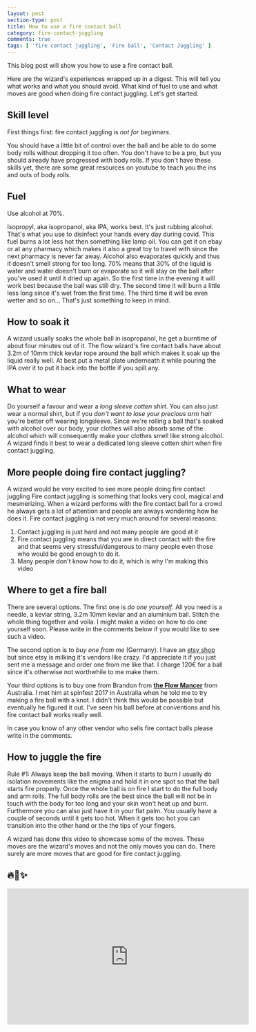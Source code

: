 ```yaml
---
layout: post
section-type: post
title: How to use a fire contact ball
category: fire-contact-juggling
comments: true
tags: [ 'fire contact juggling', 'Fire ball', 'Contact Juggling' ]
---
```


This blog post will show you how to use a fire contact ball.

Here are the wizard's experiences wrapped up in a digest.
This will tell you what works and what you should avoid.
What kind of fuel to use and what moves are good when doing fire
contact juggling. Let's get started. 

## Skill level

First things first: fire contact juggling is *not for beginners*.

You should have a little bit of control over the ball and be able to do some body
rolls without dropping it too often. You don't have to be a pro, but you should already
have progressed with body rolls. If you don't have these skills yet,
there are some great resources on youtube to teach you the ins and outs of
body rolls.

## Fuel

Use alcohol at 70%.

Isopropyl, aka isopropanol, aka IPA, works best. It's just rubbing alcohol.
That's what you use to disinfect your hands every day during covid.
This fuel burns a lot less hot then something like lamp oil.
You can get it on ebay or at any pharmacy which makes it also a great toy to
travel with since the next pharmacy is never far away. Alcohol also evaporates
quickly and thus it doesn't smell strong for too long.
70% means that 30% of the liquid is water and water doesn't burn or evaporate
so it will stay on the ball after you've used it until it dried up again.
So the first time in the evening it will work best because the ball was still dry. 
The second time it will burn a little less long since it's wet from the first time.
The third time it will be even wetter and so on... That's just something to keep in
mind. 

## How to soak it

A wizard usually soaks the whole ball in isopropanol, he get a burntime of
about four minutes out of it. The flow wizard's fire
contact balls have about 3.2m of 10mm thick kevlar rope around the ball which makes
it soak up the liquid really well.
At best put a metal plate underneath it while pouring
the IPA over it to put it back into the bottle if you spill any.

## What to wear

Do yourself a favour and wear a *long sleeve cotten shirt*.
You can also just wear a normal shirt, but if you *don't want to lose your
precious arm hair* you're better off wearing longsleeve. 
Since we're rolling a ball that's soaked with alcohol over our body, your
clothes will also absorb some of the alcohol which will consequently make your
clothes smell like strong alcohol. A wizard finds it best to wear a dedicated
long sleeve cotten shirt when fire contact juggling.

## More people doing fire contact juggling?

A wizard would be very excited to see more people doing fire contact juggling 
Fire contact juggling is something that looks very cool, magical and mesmerizing.
When a wizard performs with the fire contact ball for a crowd he always gets a
lot of attention and people are always wondering how he does it.
Fire contact juggling is not very much around for several reasons:

1. Contact juggling is just hard and not many people are good at it
2. Fire contact juggling means that you are in direct contact with the fire and
   that seems very stressful/dangerous to many people even those who would be
   good enough to do it.
3. Many people don't know how to do it, which is why I'm making this video

## Where to get a fire ball

There are several options. The first one is *do one yourself*. All you need is a
needle, a kevlar string, 3.2m 10mm kevlar and an aluminium ball. Stitch the
whole thing together and voila. I might make a video on how to do one yourself
soon. Please write in the comments below if you would like to see such a video.

The second option is to *buy one from me* (Germany).
I have an <a
href='https://www.etsy.com/listing/535567449/fire-contact-juggling-ball'>etsy
shop</a> but since etsy is milking
it's vendors like crazy. I'd appreciate it if you just sent me a message and order one
from me like that. I charge 120€ for a ball since it's otherwise not worthwhile to
me make them.

Your third options is to buy one from Brandon from <a
href='https://flowmancer.com.au/index.php/product/fire-contact-ball/'>**the
Flow Mancer**</a> from Australia. I met him at spinfest 2017 in Australia when 
he told me to try making a fire ball with a knot. I didn't think this would be
possible but eventually he figured it out. I've seen his ball before at 
conventions and his fire contact ball works really well.

In case you know of any other vendor who sells fire contact balls please write in the comments.

## How to juggle the fire

Rule #1: Always keep the ball moving. When it starts to burn I
usually do isolation movements like the enigma and hold it
in one spot so that the ball starts fire properly.
Once the whole ball is on fire I start to do the full
body and arm rolls.
The full body rolls are the best since the ball will not be in touch
with the body for too long and your skin won't heat up and burn. Furthermore
you can also just have it in your flat palm. You usually have a couple of
seconds until it gets too hot. When it gets too hot you can transition into the
other hand or the the tips of your fingers.

A wizard has done this video to showcase some of the moves. 
These moves are the wizard's moves and not the only moves you can do.
There surely are more moves that are good for fire contact juggling.

## 🔥🔮✨

<iframe width="560" height="315" src="https://www.youtube.com/embed/w47ZfNQ0QtA" title="YouTube video player" frameborder="0" allow="accelerometer; autoplay; clipboard-write; encrypted-media; gyroscope; picture-in-picture" allowfullscreen></iframe>
